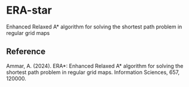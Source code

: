 # ERA-star
Enhanced Relaxed A* algorithm for solving the shortest path problem in regular grid maps

## Reference
Ammar, A. (2024). ERA*: Enhanced Relaxed A* algorithm for solving the shortest path problem in regular grid maps. Information Sciences, 657, 120000.
